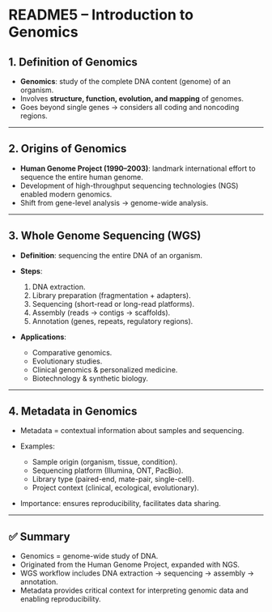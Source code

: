 # README5 – Introduction to Genomics

## 1. Definition of Genomics

* **Genomics**: study of the complete DNA content (genome) of an organism.
* Involves **structure, function, evolution, and mapping** of genomes.
* Goes beyond single genes → considers all coding and noncoding regions.

---

## 2. Origins of Genomics

* **Human Genome Project (1990–2003)**: landmark international effort to sequence the entire human genome.
* Development of high-throughput sequencing technologies (NGS) enabled modern genomics.
* Shift from gene-level analysis → genome-wide analysis.

---

## 3. Whole Genome Sequencing (WGS)

* **Definition**: sequencing the entire DNA of an organism.

* **Steps**:

  1. DNA extraction.
  2. Library preparation (fragmentation + adapters).
  3. Sequencing (short-read or long-read platforms).
  4. Assembly (reads → contigs → scaffolds).
  5. Annotation (genes, repeats, regulatory regions).

* **Applications**:

  * Comparative genomics.
  * Evolutionary studies.
  * Clinical genomics & personalized medicine.
  * Biotechnology & synthetic biology.

---

## 4. Metadata in Genomics

* Metadata = contextual information about samples and sequencing.
* Examples:

  * Sample origin (organism, tissue, condition).
  * Sequencing platform (Illumina, ONT, PacBio).
  * Library type (paired-end, mate-pair, single-cell).
  * Project context (clinical, ecological, evolutionary).
* Importance: ensures reproducibility, facilitates data sharing.

---

## ✅ Summary

* Genomics = genome-wide study of DNA.
* Originated from the Human Genome Project, expanded with NGS.
* WGS workflow includes DNA extraction → sequencing → assembly → annotation.
* Metadata provides critical context for interpreting genomic data and enabling reproducibility.
